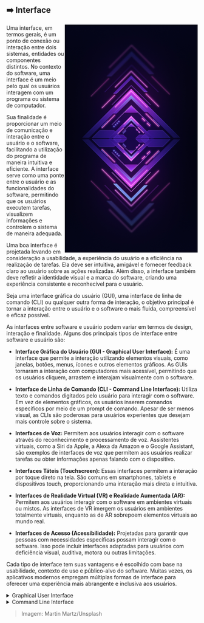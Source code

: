 ## :arrow_right: Interface

<img align="right" height="600px" src="https://github.com/2uj1m28ohz/Database/blob/main/Development/Interface.png"/>

Uma interface, em termos gerais, é um ponto de conexão ou interação entre dois sistemas, entidades ou componentes distintos. No contexto do software, uma interface é um meio pelo qual os usuários interagem com um programa ou sistema de computador.

Sua finalidade é proporcionar um meio de comunicação e interação entre o usuário e o software, facilitando a utilização do programa de maneira intuitiva e eficiente. A interface serve como uma ponte entre o usuário e as funcionalidades do software, permitindo que os usuários executem tarefas, visualizem informações e controlem o sistema de maneira adequada.

Uma boa interface é projetada levando em consideração a usabilidade, a experiência do usuário e a eficiência na realização de tarefas. Ela deve ser intuitiva, amigável e fornecer feedback claro ao usuário sobre as ações realizadas. Além disso, a interface também deve refletir a identidade visual e a marca do software, criando uma experiência consistente e reconhecível para o usuário.

Seja uma interface gráfica do usuário (GUI), uma interface de linha de comando (CLI) ou qualquer outra forma de interação, o objetivo principal é tornar a interação entre o usuário e o software o mais fluida, compreensível e eficaz possível.

As interfaces entre software e usuário podem variar em termos de design, interação e finalidade. Alguns dos principais tipos de interface entre software e usuário são:

- **Interface Gráfica do Usuário (GUI - Graphical User Interface):** É uma interface que permite a interação utilizando elementos visuais, como janelas, botões, menus, ícones e outros elementos gráficos. As GUIs tornaram a interação com computadores mais acessível, permitindo que os usuários cliquem, arrastem e interajam visualmente com o software.

- **Interface de Linha de Comando (CLI - Command Line Interface):** Utiliza texto e comandos digitados pelo usuário para interagir com o software. Em vez de elementos gráficos, os usuários inserem comandos específicos por meio de um prompt de comando. Apesar de ser menos visual, as CLIs são poderosas para usuários experientes que desejam mais controle sobre o sistema.

- **Interfaces de Voz:** Permitem aos usuários interagir com o software através do reconhecimento e processamento de voz. Assistentes virtuais, como a Siri da Apple, a Alexa da Amazon e o Google Assistant, são exemplos de interfaces de voz que permitem aos usuários realizar tarefas ou obter informações apenas falando com o dispositivo.

- **Interfaces Táteis (Touchscreen):** Essas interfaces permitem a interação por toque direto na tela. São comuns em smartphones, tablets e dispositivos touch, proporcionando uma interação mais direta e intuitiva.

- **Interfaces de Realidade Virtual (VR) e Realidade Aumentada (AR):** Permitem aos usuários interagir com o software em ambientes virtuais ou mistos. As interfaces de VR imergem os usuários em ambientes totalmente virtuais, enquanto as de AR sobrepoem elementos virtuais ao mundo real.

- **Interfaces de Acesso (Acessibilidade):** Projetadas para garantir que pessoas com necessidades específicas possam interagir com o software. Isso pode incluir interfaces adaptadas para usuários com deficiência visual, auditiva, motora ou outras limitações.

Cada tipo de interface tem suas vantagens e é escolhido com base na usabilidade, contexto de uso e público-alvo do software. Muitas vezes, os aplicativos modernos empregam múltiplas formas de interface para oferecer uma experiência mais abrangente e inclusiva aos usuários.

<details>
<summary>Graphical User Interface</summary>

A Graphical User Interface (GUI) é um tipo de interface de usuário que permite a interação com dispositivos ou softwares utilizando elementos gráficos como janelas, botões, ícones e menus. Em contraste com interfaces baseadas em texto, as GUIs fornecem uma maneira mais visual e intuitiva para os usuários interagirem com o sistema.

- Características da GUI:

    - Elementos visuais: Usa elementos gráficos como janelas, botões, barras de rolagem, caixas de diálogo e ícones para representar funções e comandos.

    - Interatividade: Os usuários interagem com a GUI através de dispositivos como mouse, teclado, tela sensível ao toque ou outros dispositivos de entrada.

    - Multitarefa: Permite a execução de várias tarefas simultaneamente, com múltiplas janelas ou aplicativos abertos ao mesmo tempo.

    - Facilidade de uso: Projetada para ser intuitiva e amigável, facilitando a compreensão e a utilização, mesmo por usuários sem conhecimento técnico avançado.

    - Personalização: Muitas GUIs permitem personalização, como ajuste de tamanho de fonte, cores, temas e disposição dos elementos.

    - Feedback visual: Fornece feedback visual imediato para ações realizadas pelos usuários, como mudança de cor de um botão pressionado ou a abertura de uma nova janela.

- Vantagens da GUI:

    - Usabilidade: É mais fácil de aprender e usar para a maioria dos usuários, pois a interação é baseada em elementos visuais familiares.

    - Intuitividade: Os elementos gráficos facilitam a compreensão das funcionalidades e comandos do software.

    - Eficiência: A interação direta com elementos visuais pode tornar as tarefas mais rápidas e eficientes do que interfaces baseadas apenas em texto.

    - Acessibilidade: Permite uma experiência de uso mais inclusiva, facilitando o acesso para usuários com diferentes níveis de habilidade ou necessidades especiais.

    - Multitarefa: Permite a execução simultânea de várias tarefas, facilitando a organização e o gerenciamento de aplicativos ou janelas.

    - Atração visual: A capacidade de apresentar informações de forma visualmente atraente pode melhorar a experiência do usuário e tornar o software mais agradável de usar.

As GUIs revolucionaram a forma como interagimos com os dispositivos e aplicativos, facilitando significativamente o uso de computadores e dispositivos eletrônicos por um público mais amplo. Essas interfaces continuam a evoluir, incorporando novos recursos e melhorias para oferecer uma experiência de usuário cada vez mais amigável e eficiente.

</details>

<details>
<summary>Command Line Interface</summary>

A Command Line Interface (CLI) é um tipo de interface de usuário na qual os comandos são digitados em um prompt de comando para interagir com um sistema ou software. Ao contrário das interfaces gráficas que usam elementos visuais, as CLIs dependem de comandos de texto para executar operações.

- Características da CLI:

    - Baseada em texto: Os usuários interagem com a CLI digitando comandos específicos em um prompt.

    - Eficiência para tarefas específicas: Para usuários familiarizados, a CLI pode ser mais rápida para realizar tarefas específicas, especialmente aquelas que envolvem automação ou manipulação de arquivos em massa.

    - Controle detalhado: Oferece um controle preciso e detalhado sobre o sistema ou software, permitindo aos usuários acessar e modificar configurações específicas.

    - Baixo consumo de recursos: Geralmente, as CLIs consomem menos recursos de hardware em comparação com as GUIs, o que pode ser útil em ambientes com recursos limitados.

    - Scripting e automação: As CLIs são populares entre os desenvolvedores e administradores de sistemas devido à capacidade de criar scripts para automatizar tarefas complexas.

- Vantagens da CLI:

    - Eficiência para usuários experientes: Para aqueles familiarizados com os comandos, a CLI pode ser mais rápida para realizar certas tarefas do que interfaces gráficas.

    - Precisão e controle: Permite a execução precisa de comandos específicos, oferecendo um controle detalhado sobre o sistema ou software.

    - Uso em ambientes remotos: É comum o uso de CLIs para administrar sistemas remotos via SSH (Secure Shell), pois requer menos largura de banda do que interfaces gráficas.

    - Automação: A capacidade de criar scripts permite a automação de tarefas repetitivas, aumentando a eficiência e reduzindo erros.

    - Recursos de aprendizado: Pode ser uma ferramenta útil para aprender mais sobre o funcionamento interno de um sistema, pois requer compreensão dos comandos e da estrutura do sistema.

Apesar de ter uma curva de aprendizado inicial mais acentuada, as CLIs oferecem vantagens significativas para usuários familiarizados e para determinados contextos. Sua eficiência na execução de tarefas específicas, precisão no controle do sistema e capacidade de automação por meio de scripts são aspectos altamente valorizados por desenvolvedores, administradores de sistemas e usuários avançados. A CLI também pode ser uma ferramenta valiosa para a compreensão mais profunda do funcionamento interno de um sistema, incentivando os usuários a aprenderem sobre comandos e estrutura do sistema operacional. A combinação entre interfaces gráficas e CLIs, dependendo das necessidades e habilidades dos usuários, é comum em muitos ambientes de trabalho, oferecendo um amplo espectro de escolha para interação e controle do sistema.

</details>

> Imagem: Martin Martz/Unsplash
